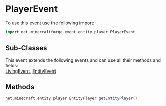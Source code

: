 # PlayerEvent

To use this event use the following import:
```groovy
import net.minecraftforge.event.entity.player.PlayerEvent
```

## Sub-Classes
This event extends the following events and can use all their methods and fields: <br>
[LivingEvent](../living_event/living_event.md), [EntityEvent](../entity_event/entity_event.md)

## Methods
```groovy
net.minecraft.entity.player.EntityPlayer getEntityPlayer()
```
